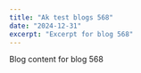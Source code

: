```yaml
---
title: "Ak test blogs 568"
date: "2024-12-31"
excerpt: "Excerpt for blog 568"
---
```


Blog content for blog 568